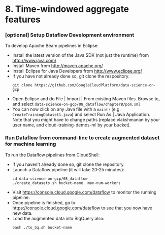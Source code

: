 # 8. Time-windowed aggregate features

### [optional] Setup Dataflow Development environment
To develop Apache Beam pipelines in Eclipse:
* Install the latest version of the Java SDK (not just the runtime) from http://www.java.com/
* Install Maven from http://maven.apache.org/
* Install Eclipse for Java Developers from http://www.eclipse.org/
* If you have not already done so, git clone the respository:
    ```
    git clone https://github.com/GoogleCloudPlatform/data-science-on-gcp
    ```
* Open Eclipse and do File | Import | From existing Maven files.
  Browse to, and select `data-science-on-gcp/08_dataflow/chapter8/pom.xml`
* You can now click on any Java file with a `main()` (e.g: `CreateTrainingDataset1.java`) and select Run As | Java Application.
  Note that you might have to change paths (replace vlakshmanan by your user name, and cloud-training-demos-ml by your bucket).

### Run Dataflow from command-line to create augmented dataset for machine learning
To run the Dataflow pipelines from CloudShell:
* If you haven't already done so, git clone the repository.
* Launch a Dataflow pipeline (it will take 20-25 minutes):
    ```
    cd data-science-on-gcp/08_dataflow
    ./create_datasets.sh bucket-name  max-num-workers
    ```
* Visit https://console.cloud.google.com/dataflow to monitor the running pipeline.
* Once pipeline is finished, go to https://console.cloud.google.com/dataflow to see that you now have new data.
* Load the augmented data into BigQuery also:
    ```
    bash ./to_bq.sh bucket-name
    ```
